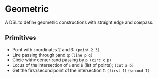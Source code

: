 # Geometric

A DSL to define geometric constructions with straight edge and compass.

## Primitives

* Point with coordinates 2 and 3: `(point 2 3)`
* Line passing through `p`and `q`: `(line p q)`
* Circle withe center `c`and passing by `p`: `(circ c p)`
* Locus of the intersection of `a` and `b` (list pf points); `(cut a b)`
* Get the first/second point of the intersection `I`: `(first I)` `(second I)`

